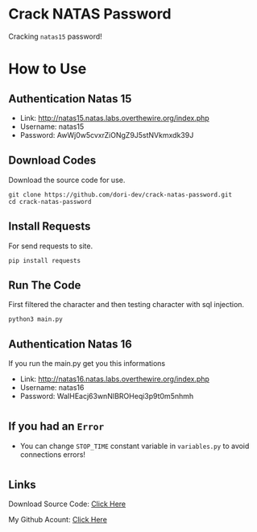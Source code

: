 # Crack NATAS Password

Cracking `natas15` password!

#

# How to Use

## Authentication Natas 15

- Link: http://natas15.natas.labs.overthewire.org/index.php
- Username: natas15
- Password: AwWj0w5cvxrZiONgZ9J5stNVkmxdk39J

## Download Codes

Download the source code for use.

```
git clone https://github.com/dori-dev/crack-natas-password.git
cd crack-natas-password
```

## Install Requests

For send requests to site.

```
pip install requests
```

## Run The Code

First filtered the character and then testing character with sql injection.

```
python3 main.py
```

## Authentication Natas 16

If you run the main.py get you this informations

- Link: http://natas16.natas.labs.overthewire.org/index.php
- Username: natas16
- Password: WaIHEacj63wnNIBROHeqi3p9t0m5nhmh

#

## If you had an `Error`

- You can change `STOP_TIME` constant variable in `variables.py` to avoid connections errors!

#

## Links

Download Source Code: [Click Here](https://github.com/dori-dev/crack-natas-password/archive/refs/heads/main.zip)

My Github Acount: [Click Here](https://github.com/dori-dev/)
